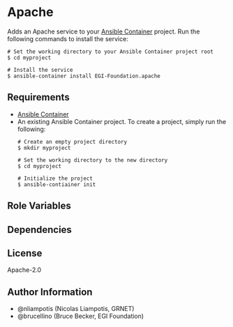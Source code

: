 # Apache

Adds an Apache service to your [Ansible Container](https://github.com/ansible/ansible-container) project. Run the following commands
to install the service:

```
# Set the working directory to your Ansible Container project root
$ cd myproject

# Install the service
$ ansible-container install EGI-Foundation.apache
```

## Requirements

- [Ansible Container](https://github.com/ansible/ansible-container)
- An existing Ansible Container project. To create a project, simply run the following:
    ```
    # Create an empty project directory
    $ mkdir myproject

    # Set the working directory to the new directory
    $ cd myproject

    # Initialize the project
    $ ansible-contiainer init
    ```


## Role Variables



## Dependencies


## License

Apache-2.0
## Author Information

  - @nliampotis (Nicolas Liampotis, GRNET)
  - @brucellino (Bruce Becker, EGI Foundation)



